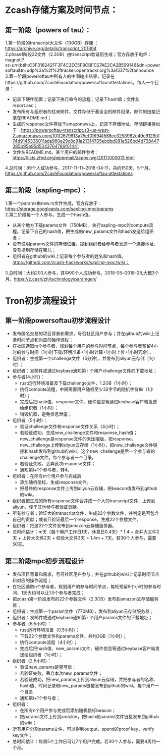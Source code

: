 # Zcash存储方案及时间节点：
## 第一阶段（powers of tau）：
1.第一阶段的transcript大文件（100GB）存储 ：https://archive.org/details/transcript_201804   
2.phase1阶段22文件（2.3GB）由transcript验证后生成；官方存放于电炉：magnet:?xt=urn:btih:C3F316242FF3F4C2EC5F8CBFC27AE2CA2B599146&dn=powersoftau&tr=udp%3a%2f%2ftracker.opentrackr.org%3a1337%2fannounce   
3.第一阶段poweroftau中所有人的中间输出结果，记录在https://github.com/ZcashFoundation/powersoftau-attestations，每人一个目录：   
* 记录下硬件配置；记录下执行命令的流程；记录下hash值；文件名report.asc；
* 发布所有与组织者的往来邮件，文件存储于基金会的邮件目录，邮件的链接记录在README.md；
* 生成的response文件存放于amazonaws上，记录下存储地址，存储链接类似于：https://powersoftau-transcript.s3-us-west-2.amazonaws.com/f01f2679613a75ef09f94f588cc3253962c49c9129b174d9145336011ada960e29c8c91a21314705ebdbd081e526bd4d738447385b95e95d5043764786f01441
* 文件名README.md。某个用户的邮件参考：https://lists.zfnd.org/pipermail/zapps-wg/2017/000013.html   

4.总时间：89个人成功参与，2017-11-11~2018-04-11，共约150天，5个月。https://github.com/ZcashFoundation/powersoftau-attestations

## 第二阶段（sapling-mpc）：
1.第一个params由new.rs文件生成，官方存放于：https://storage.googleapis.com/sapling-mpc/params   
2.第二阶段每一个人参与，生成一个hash值。
* 从某个地方下载params文件（750MB），执行sapling-mpc的compute流程。记录下自己的hash值，把生成的new_params文件和hash发送给组织者；
* 没有说明params文件的存储位置，提到组织者给参与者发送一个连接地址，没有提到存储在哪儿；
* 组织者在github的wiki上记录每个参与者的姓名和hash值。https://github.com/zcash-hackworks/sapling-mpc/wiki；   

3.总时间：大约200人参与，其中90个人成功参与，2018-05~2018-08,大概3个月。https://z.cash/zh/technology/paramgen/

# Tron初步流程设计
## 第一阶段powersoftau初步流程设计
* 发布匿名交易的项目背景和需求，号召社区用户参与；并在github的wiki上记录时间节点和对应的操作流程；
* 在社区选取m个参与者，规划每个用户的参与时间节点，每个参与者预留4小时的参与时间（1小时下载/环境准备+1小时计算+1小时上传+1小时冗余），
* 组织者：生成第一个challenge文件（5分钟），并发布到aliyun云存储（1小时）；
* 组织者：发邮件或通过keybase通知第 i 个用户challenge文件的下载地址；
* 参与者(4小时)：   
  + rust运行环境准备及下载challenge文件，1.2GB（1小时）；   
  + 执行compute流程，中间需要用户随机至少32字节的随机字符串（1小时）；   
  + 完成后把hash值、response文件、硬件信息等通过keybase客户端发送给组织者（1小时）；  
  + 销毁机器，避免信息泄露；
* 组织者（5小时）：   
  + 验证challenge文件和response文件关系（4小时）；  
  + 若验证成功，生成new_challenge文件和response_hash值；new_challenge是response文件的未压缩版，把response、new_challenge上传到aliyun云存储（1小时），把new_challenge文件链接和hash发布到github的wiki。这个new_challenge是后一个参与者的challenge文件。每个参与者一个目录。  
  + 若验证失败，丢弃此次response文件；  
  + 通知第i+1个参与者，转4。
* 组织者：在所有m个用户参与完成后   
  + 添加随机信标，生成response文件。   
  + 把最终的response文件上传到aliyun云存储，把beacon值发布到github的wiki。
* 组织者把生成的所有response文件合并成一个大的transcript文件，上传到aliyun，便于其他参与者验证贡献。  
* 所有参与者：验证大的transcript文件，生成22个参数文件，并判定是否包含自己的贡献；或者只验证最后一个response，生成22个参数文件。
* 组织者：把这22个文件发布到amazon云存储服务器。
* 总时间估计：m天（每个用户工作日1天，休息日0.4天）* 1.4 + 合并大文件2天 + 上传大文件2天 + 校验大文件3天 = 1.4m + 7天。若30个人参与，需要50天。

## 第二阶段mpc初步流程设计

* 发布项目背景和需求，号召社区用户参与；并在github的wiki上记录时间节点和对应的操作流程；
* 在社区选取n个参与者，规划用户的参与时间节点，每轮预留9个小时的参与时间，1天大约可以让1.5个参与者完成；
* 把zcash第一阶段发布的22个参数文件（2.3GB）发布到amazon云存储服务器；
* 组织者：生成第一个param文件（770MB），发布到aliyun云存储服务器；
* 组织者：发邮件或通过keybase通知第 i 个用户params文件的下载地址；
* 参与者（6.5小时）：   
  + rust运行环境准备（0.5小时）；   
  + 下载22个参数文件和params文件，共约3GB（1小时）；   
  + 执行compute流程（4小时）；   
  + 完成后把hash值、new_params文件、硬件信息等通过keybase客户端发送给组织者（1小时）；
* 组织者（2.5小时）：   
  + 验证new_params是否可信：  
  + 若验证失败，丢弃本次new_params文件；  
  + 若验证成功，把new_params上传到aliyun云存储，并把参与者的名称、hash值、时间记录和new_params链接发布到github的wiki。每个用户一个目录   
  + 通知第i+1个参与者；
* 组织者：  
  + 在所有n个用户参与完成后添加随机信标beacon；     
  + 把params文件上传到amazon，把hash和params文件链接发布到github的wiki；
* 所有用户分割params文件，可以得到output，spend的proof key、verify key文件；
* 总时间估计：每周5个工作日可让7个用户完成。若30个人参与，需要4周约一个月。
